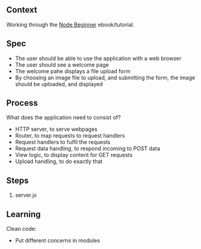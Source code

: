 ## Context

Working through the [Node Beginner](http://www.nodebeginner.org/) ebook/tutorial.

## Spec

* The user should be able to use the application with a web browser
* The user should see a welcome page
* The welcome pahe displays a file upload form
* By choosing an image file to upload, and submitting the form, the image should be uploaded, and displayed

## Process

What does the application need to consist of?

* HTTP server, to serve webpages
* Router, to map requests to request handlers
* Request handlers to fulfil the requests
* Request data handling, to respond incoming to POST data
* View logic, to display content for GET requests
* Upload handling, to do exactly that

## Steps

1. server.js

## Learning

Clean code:

* Put different concerns in modules



